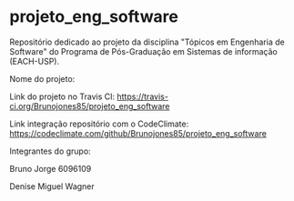 # projeto_eng_software
Repositório dedicado ao projeto da disciplina "Tópicos em Engenharia de Software" do Programa de Pós-Graduação em Sistemas de informação (EACH-USP).

Nome do projeto:

Link do projeto no Travis CI: https://travis-ci.org/Brunojones85/projeto_eng_software

Link integração repositório com o CodeClimate: https://codeclimate.com/github/Brunojones85/projeto_eng_software

Integrantes do grupo:

Bruno Jorge 6096109

Denise
Miguel
Wagner
